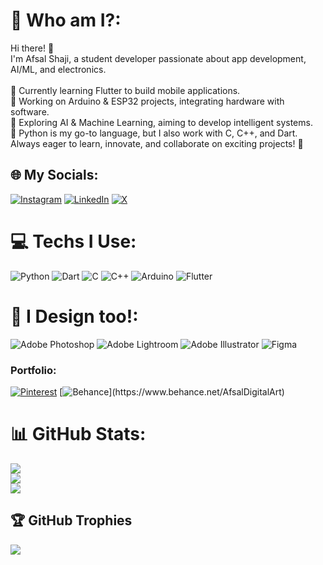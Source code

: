 # 💫 Who am I?:
Hi there! 👋<br>I'm Afsal Shaji, a student developer passionate about app development, AI/ML, and electronics.<br><br>📱 Currently learning Flutter to build mobile applications.<br>🤖 Working on Arduino & ESP32 projects, integrating hardware with software.<br>🧠 Exploring AI & Machine Learning, aiming to develop intelligent systems.<br>🐍 Python is my go-to language, but I also work with C, C++, and Dart.<br>Always eager to learn, innovate, and collaborate on exciting projects! 🚀


## 🌐 My Socials:
[![Instagram](https://img.shields.io/badge/Instagram-%23E4405F.svg?logo=Instagram&logoColor=white)](https://instagram.com/afsaldigitalart) [![LinkedIn](https://img.shields.io/badge/LinkedIn-%230077B5.svg?logo=linkedin&logoColor=white)](https://linkedin.com/in/afsal-shaji) [![X](https://img.shields.io/badge/X-black.svg?logo=X&logoColor=white)](https://x.com/AfsalDigitalArt) 

# 💻 Techs I Use:
![Python](https://img.shields.io/badge/python-3670A0?style=for-the-badge&logo=python&logoColor=ffdd54) ![Dart](https://img.shields.io/badge/dart-%230175C2.svg?style=for-the-badge&logo=dart&logoColor=white) ![C](https://img.shields.io/badge/c-%2300599C.svg?style=for-the-badge&logo=c&logoColor=white) ![C++](https://img.shields.io/badge/c++-%2300599C.svg?style=for-the-badge&logo=c%2B%2B&logoColor=white)  ![Arduino](https://img.shields.io/badge/-Arduino-00979D?style=for-the-badge&logo=Arduino&logoColor=white) ![Flutter](https://img.shields.io/badge/Flutter-%2302569B.svg?style=for-the-badge&logo=Flutter&logoColor=white)

# 🎨 I Design too!:
![Adobe Photoshop](https://img.shields.io/badge/adobe%20photoshop-%2331A8FF.svg?style=for-the-badge&logo=adobe%20photoshop&logoColor=white) ![Adobe Lightroom](https://img.shields.io/badge/Adobe%20Lightroom-31A8FF.svg?style=for-the-badge&logo=Adobe%20Lightroom&logoColor=white) ![Adobe Illustrator](https://img.shields.io/badge/adobe%20illustrator-%23FF9A00.svg?style=for-the-badge&logo=adobe%20illustrator&logoColor=white) ![Figma](https://img.shields.io/badge/figma-%23F24E1E.svg?style=for-the-badge&logo=figma&logoColor=white) 

### Portfolio:
[![Pinterest](https://img.shields.io/badge/Pinterest-%23E60023.svg?logo=Pinterest&logoColor=white)](https://pinterest.com/AfsalDigitalArt) 
[![Behance]([https://img.shields.io/badge/Pinterest-%23E60023.svg?logo=Pinterest&logoColor=white](https://img.shields.io/badge/Behance-0054F7?style=for-the-badge&logo=behance&logoColor=white))](https://www.behance.net/AfsalDigitalArt)

# 📊 GitHub Stats:
![](https://github-readme-stats.vercel.app/api?username=afsaldigitalart&theme=transparent&hide_border=false&include_all_commits=true&count_private=false)<br/>
![](https://github-readme-streak-stats.herokuapp.com/?user=afsaldigitalart&theme=transparent&hide_border=false)<br/>
![](https://github-readme-stats.vercel.app/api/top-langs/?username=afsaldigitalart&theme=transparent&hide_border=false&include_all_commits=true&count_private=false&layout=compact)

## 🏆 GitHub Trophies
![](https://github-profile-trophy.vercel.app/?username=afsaldigitalart&theme=transparent&no-frame=false&no-bg=true&margin-w=4)


